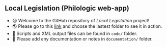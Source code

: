 ## Local Legislation (Philologic web-app)

- :smiley: Welcome to the GitHub repository of *Local Legislation* project!
- :earth_americas: Please go to this [link](http://192.64.116.38/philologic/) and choose the lastest folder to see it in action.
- :triangular_ruler: Scripts and XML output files can be found in `code/` folder.
- :blue_book: Please add any documentation or notes in `documentation/` folder.
